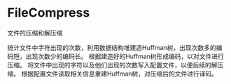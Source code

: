 # FileCompress
文件的压缩和解压缩

统计文件中字符出现的次数，利用数据结构堆建造Huffman树，出现次数多的编码短，出现次数少的编码长。 
根据建造好的Huffman树形成编码，以对文件进行压缩。
将文件中出现的字符以及他们出现的次数写入配置文件，以便后续的解压缩。 
根据配置文件读取相关信息重建Huffman树，对压缩后的文件进行译码。

